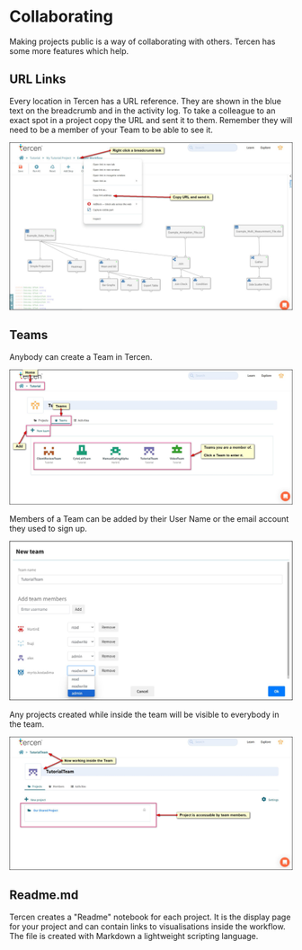 # Collaborating

Making projects public is a way of collaborating with others. Tercen has some more features which help.

## URL Links

Every location in Tercen has a URL reference. They are shown in the blue text on the breadcrumb and in the activity log. To take a colleague to an exact spot in a project copy the URL and sent it to them. Remember they will need to be a member of your Team to be able to see it.

![Screenshot](img/starter_guide_collaborate_1.jpg)

## Teams

Anybody can create a Team in Tercen.

![Screenshot](img/starter_guide_collaborate_2.jpg)

Members of a Team can be added by their User Name or the email account they used to sign up.

![Screenshot](img/starter_guide_collaborate_3.jpg)

Any projects created while inside the team will be visible to everybody in the team.

![Screenshot](img/starter_guide_collaborate_4.jpg)

## Readme.md

Tercen creates a "Readme" notebook for each project. It is the display page for your project and can contain links to visualisations inside the workflow. The file is created with Markdown a lightweight scripting language.
